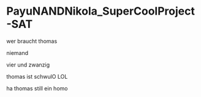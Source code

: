 # PayuNANDNikola_SuperCoolProject-SAT
wer braucht thomas

niemand

vier und zwanzig

thomas ist schwulO
LOL

ha thomas still ein homo
